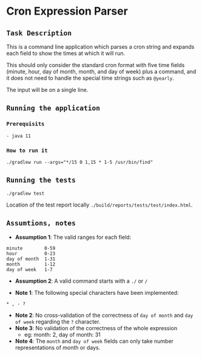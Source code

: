 # Cron Expression Parser

## `Task Description`
This is a command line application which parses a cron string and expands each field to show the times at which it will run. 

This should only consider the standard cron format with five time fields (minute, hour, day of month, month, and day of week) plus a command, and it does not need to handle the special time strings such as `@yearly`.

The input will be on a single line.

## `Running the application`
### `Prerequisits`
```text
- java 11
```
### `How to run it`
```shell
./gradlew run --args="*/15 0 1,15 * 1-5 /usr/bin/find"
```

## `Running the tests`
```shell
./gradlew test
```
Location of the test report locally `./build/reports/tests/test/index.html`.

## `Assumtions, notes`

- **Assumption 1**: The valid ranges for each field:
```text
minute        0-59
hour          0-23
day of month  1-31
month         1-12
day of week   1-7
```
- **Assumption 2**: A valid command starts with a `./` or `/`
  
- **Note 1**: The following special characters have been implemented:
```text
* , - ?
```
- **Note 2**: No cross-validation of the correctness of `day of month` and `day of week` regarding the `?` character.
- **Note 3**: No validation of the correctness of the whole expression 
    - eg: month: 2, day of month: 31
- **Note 4**: The `month` and `day of week` fields can only take number representations of month or days.
